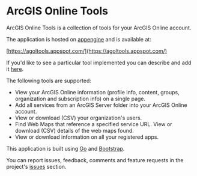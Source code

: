 ArcGIS Online Tools
=========

ArcGIS Online Tools is a collection of tools for your ArcGIS Online account. 

The application is hosted on [appengine][appengine] and is available at:

[https://agoltools.appspot.com/](https://agoltools.appspot.com/)

If you'd like to see a particular tool implemented you can describe and add it [here][issues]. 

The following tools are supported:

* View your ArcGIS Online information (profile info, content, groups, organization and subscription info) on a single page.
* Add all services from an ArcGIS Server folder into your ArcGIS Online account.
* View or download (CSV) your organization's users.
* Find Web Maps that reference a specified service URL. View or download (CSV) details of the web maps found.
* View or download information on all your registered apps.

This application is built using [Go][go] and [Bootstrap][bootstrap]. 

You can report issues, feedback, comments and feature requests in the project's [issues][issues] section.

[issues]: https://github.com/keyurva/agoltools/issues
[go]: https://code.google.com/p/go/
[bootstrap]: https://github.com/twbs/bootstrap
[appengine]: https://developers.google.com/appengine/

